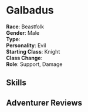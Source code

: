 # Galbadus  

**Race**: Beastfolk  
**Gender**: Male  
**Type**:   
**Personality**: Evil  
**Starting Class**: Knight  
**Class Change**:   
**Role**: Support, Damage

<!--
??? info "Portraits"
    === "Knight"
        ![](../img/galbadus-knight.jpg)
-->

## Skills
<!--
!!! info "Unique Skill (Inheritable)"
    === "Flutterdream Flash"
        {{ get_skill_description('Flutterdream Flash') }}

!!! info "Unique Skill (Not Inheritable)"
    === "Flickering Fang"
        {{ get_skill_description('Flickering Fang') }}

!!! info "Discipline Skill"
    === "Blessing of Owen"
        {{ get_skill_description('Blessing of Owen') }}
-->
## Adventurer Reviews

